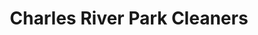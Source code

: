 ---
title: "Charles River Park Cleaners"
url: /boston/charles-river-park-cleaners/
shop: laundry
---